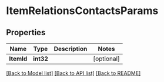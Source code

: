 # ItemRelationsContactsParams

## Properties

Name | Type | Description | Notes
------------ | ------------- | ------------- | -------------
**ItemId** | **int32** |  | [optional] 

[[Back to Model list]](../README.md#documentation-for-models) [[Back to API list]](../README.md#documentation-for-api-endpoints) [[Back to README]](../README.md)


